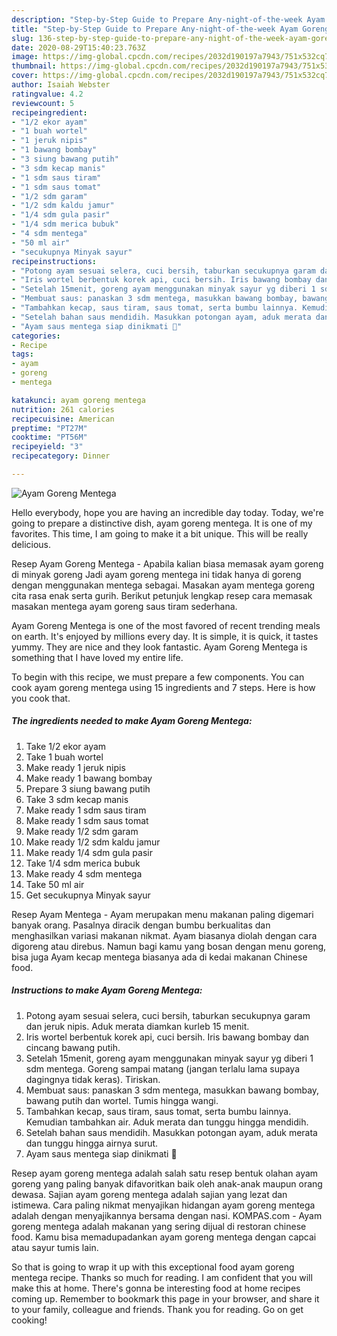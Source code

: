 ```yaml
---
description: "Step-by-Step Guide to Prepare Any-night-of-the-week Ayam Goreng Mentega"
title: "Step-by-Step Guide to Prepare Any-night-of-the-week Ayam Goreng Mentega"
slug: 136-step-by-step-guide-to-prepare-any-night-of-the-week-ayam-goreng-mentega
date: 2020-08-29T15:40:23.763Z
image: https://img-global.cpcdn.com/recipes/2032d190197a7943/751x532cq70/ayam-goreng-mentega-foto-resep-utama.jpg
thumbnail: https://img-global.cpcdn.com/recipes/2032d190197a7943/751x532cq70/ayam-goreng-mentega-foto-resep-utama.jpg
cover: https://img-global.cpcdn.com/recipes/2032d190197a7943/751x532cq70/ayam-goreng-mentega-foto-resep-utama.jpg
author: Isaiah Webster
ratingvalue: 4.2
reviewcount: 5
recipeingredient:
- "1/2 ekor ayam"
- "1 buah wortel"
- "1 jeruk nipis"
- "1 bawang bombay"
- "3 siung bawang putih"
- "3 sdm kecap manis"
- "1 sdm saus tiram"
- "1 sdm saus tomat"
- "1/2 sdm garam"
- "1/2 sdm kaldu jamur"
- "1/4 sdm gula pasir"
- "1/4 sdm merica bubuk"
- "4 sdm mentega"
- "50 ml air"
- "secukupnya Minyak sayur"
recipeinstructions:
- "Potong ayam sesuai selera, cuci bersih, taburkan secukupnya garam dan jeruk nipis. Aduk merata diamkan kurleb 15 menit."
- "Iris wortel berbentuk korek api, cuci bersih. Iris bawang bombay dan cincang bawang putih."
- "Setelah 15menit, goreng ayam menggunakan minyak sayur yg diberi 1 sdm mentega. Goreng sampai matang (jangan terlalu lama supaya dagingnya tidak keras). Tiriskan."
- "Membuat saus: panaskan 3 sdm mentega, masukkan bawang bombay, bawang putih dan wortel. Tumis hingga wangi."
- "Tambahkan kecap, saus tiram, saus tomat, serta bumbu lainnya. Kemudian tambahkan air. Aduk merata dan tunggu hingga mendidih."
- "Setelah bahan saus mendidih. Masukkan potongan ayam, aduk merata dan tunggu hingga airnya surut."
- "Ayam saus mentega siap dinikmati 🤗"
categories:
- Recipe
tags:
- ayam
- goreng
- mentega

katakunci: ayam goreng mentega 
nutrition: 261 calories
recipecuisine: American
preptime: "PT27M"
cooktime: "PT56M"
recipeyield: "3"
recipecategory: Dinner

---
```



![Ayam Goreng Mentega](https://img-global.cpcdn.com/recipes/2032d190197a7943/751x532cq70/ayam-goreng-mentega-foto-resep-utama.jpg)

Hello everybody, hope you are having an incredible day today. Today, we're going to prepare a distinctive dish, ayam goreng mentega. It is one of my favorites. This time, I am going to make it a bit unique. This will be really delicious.

Resep Ayam Goreng Mentega - Apabila kalian biasa memasak ayam goreng di minyak goreng Jadi ayam goreng mentega ini tidak hanya di goreng dengan menggunakan mentega sebagai. Masakan ayam mentega goreng cita rasa enak serta gurih. Berikut petunjuk lengkap resep cara memasak masakan mentega ayam goreng saus tiram sederhana.

Ayam Goreng Mentega is one of the most favored of recent trending meals on earth. It's enjoyed by millions every day. It is simple, it is quick, it tastes yummy. They are nice and they look fantastic. Ayam Goreng Mentega is something that I have loved my entire life.


To begin with this recipe, we must prepare a few components. You can cook ayam goreng mentega using 15 ingredients and 7 steps. Here is how you cook that.

<!--inarticleads1-->

##### The ingredients needed to make Ayam Goreng Mentega:

1. Take 1/2 ekor ayam
1. Take 1 buah wortel
1. Make ready 1 jeruk nipis
1. Make ready 1 bawang bombay
1. Prepare 3 siung bawang putih
1. Take 3 sdm kecap manis
1. Make ready 1 sdm saus tiram
1. Make ready 1 sdm saus tomat
1. Make ready 1/2 sdm garam
1. Make ready 1/2 sdm kaldu jamur
1. Make ready 1/4 sdm gula pasir
1. Take 1/4 sdm merica bubuk
1. Make ready 4 sdm mentega
1. Take 50 ml air
1. Get secukupnya Minyak sayur


Resep Ayam Mentega - Ayam merupakan menu makanan paling digemari banyak orang. Pasalnya diracik dengan bumbu berkualitas dan menghasilkan variasi makanan nikmat. Ayam biasanya diolah dengan cara digoreng atau direbus. Namun bagi kamu yang bosan dengan menu goreng, bisa juga Ayam kecap mentega biasanya ada di kedai makanan Chinese food. 

<!--inarticleads2-->

##### Instructions to make Ayam Goreng Mentega:

1. Potong ayam sesuai selera, cuci bersih, taburkan secukupnya garam dan jeruk nipis. Aduk merata diamkan kurleb 15 menit.
1. Iris wortel berbentuk korek api, cuci bersih. Iris bawang bombay dan cincang bawang putih.
1. Setelah 15menit, goreng ayam menggunakan minyak sayur yg diberi 1 sdm mentega. Goreng sampai matang (jangan terlalu lama supaya dagingnya tidak keras). Tiriskan.
1. Membuat saus: panaskan 3 sdm mentega, masukkan bawang bombay, bawang putih dan wortel. Tumis hingga wangi.
1. Tambahkan kecap, saus tiram, saus tomat, serta bumbu lainnya. Kemudian tambahkan air. Aduk merata dan tunggu hingga mendidih.
1. Setelah bahan saus mendidih. Masukkan potongan ayam, aduk merata dan tunggu hingga airnya surut.
1. Ayam saus mentega siap dinikmati 🤗


Resep ayam goreng mentega adalah salah satu resep bentuk olahan ayam goreng yang paling banyak difavoritkan baik oleh anak-anak maupun orang dewasa. Sajian ayam goreng mentega adalah sajian yang lezat dan istimewa. Cara paling nikmat menyajikan hidangan ayam goreng mentega adalah dengan menyajikannya bersama dengan nasi. KOMPAS.com - Ayam goreng mentega adalah makanan yang sering dijual di restoran chinese food. Kamu bisa memadupadankan ayam goreng mentega dengan capcai atau sayur tumis lain. 

So that is going to wrap it up with this exceptional food ayam goreng mentega recipe. Thanks so much for reading. I am confident that you will make this at home. There's gonna be interesting food at home recipes coming up. Remember to bookmark this page in your browser, and share it to your family, colleague and friends. Thank you for reading. Go on get cooking!
